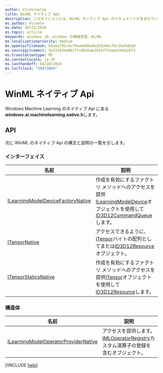 ```yaml
---
author: eliotcowley
title: WinML ネイティブ Api
description: このセクションには、WinML ネイティブ Api のドキュメントが含まれています。
ms.author: elcowle
ms.date: 10/23/2018
ms.topic: article
keywords: windows 10、windows の機械学習、WinML
ms.localizationpriority: medium
ms.openlocfilehash: 63aea791c4cf0aa4d09a0ed33a9dcf9c2be5dbdd
ms.sourcegitcommit: 5e212634a0617fc003bae2bf477feab3169e28f3
ms.translationtype: MT
ms.contentlocale: ja-JP
ms.lasthandoff: 04/10/2019
ms.locfileid: "59473869"
---
```

# <a name="winml-native-apis"></a>WinML ネイティブ Api

Windows Machine Learning のネイティブ Api にある**windows.ai.machinelearning.native.h**します。

## <a name="apis"></a>API

次に WinML のネイティブ Api の構文と説明の一覧を示します。

### <a name="interfaces"></a>インターフェイス

| 名前 | 説明 |
|------|-------------|
| [ILearningModelDeviceFactoryNative](native-apis/ILearningModelDeviceFactoryNative.md) | 作成を有効にするファクトリ メソッドへのアクセスを提供[ILearningModelDevice](https://docs.microsoft.com/uwp/api/windows.ai.machinelearning.learningmodeldevice)オブジェクトを使用して[ID3D12CommandQueue](https://docs.microsoft.com/windows/desktop/api/d3d12/nn-d3d12-id3d12commandqueue)します。 |
| [ITensorNative](native-apis/ITensorNative.md) | アクセスできるように、 [ITensor](https://docs.microsoft.com/uwp/api/windows.ai.machinelearning.itensor)バイトの配列としてまたは[ID3D12Resource](https://docs.microsoft.com/windows/desktop/api/d3d12/nn-d3d12-id3d12resource)オブジェクト。 |
| [ITensorStaticsNative](native-apis/ITensorStaticsNative.md) | 作成を有効にするファクトリ メソッドへのアクセスを提供[ITensor](https://docs.microsoft.com/uwp/api/windows.ai.machinelearning.itensor)オブジェクトを使用して[ID3D12Resource](https://docs.microsoft.com/windows/desktop/api/d3d12/nn-d3d12-id3d12resource)します。 |

### <a name="structures"></a>構造体

| 名前 | 説明 |
|------|-------------|
| [ILearningModelOperatorProviderNative](native-apis/ILearningModelOperatorProviderNative.md) | アクセスを提供します。 [IMLOperatorRegistry](custom-operators/IMLOperatorRegistry.md)カスタム演算子の登録を含むオブジェクト。 |

[!INCLUDE [help](includes/get-help.md)]
